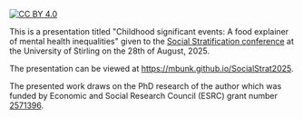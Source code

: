 [![CC BY 4.0][cc-by-shield]][cc-by]

This is a presentation titled "Childhood significant events: A food explainer of mental health inequalities" given to the [Social Stratification conference](https://www.camsis.stir.ac.uk/stratif/index.html) at the University of Stirling on the 28th of August, 2025.

The presentation can be viewed at https://mbunk.github.io/SocialStrat2025.

The presented work draws on the PhD research of the author which was funded by Economic and Social Research Council (ESRC) grant number [2571396](https://app.dimensions.ai/details/grant/grant.9946192).

[cc-by]: http://creativecommons.org/licenses/by/4.0/
[cc-by-shield]: https://img.shields.io/badge/License-CC%20BY%204.0-lightgrey.svg
